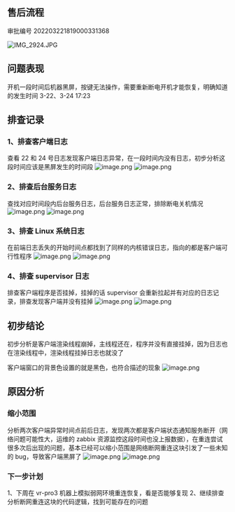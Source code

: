 ## 售后流程

审批编号 202203221819000331368

![IMG_2924.JPG](https://cdn.nlark.com/yuque/0/2022/jpeg/287793/1648285940242-07d059c0-a87a-4d44-bdda-4fb8df182ca3.jpeg#clientId=uadefb4a9-4b88-4&from=drop&id=u2df98676&originHeight=4157&originWidth=828&originalType=binary&ratio=1&rotation=0&showTitle=false&size=574626&status=done&style=none&taskId=ub6529fb1-2d85-4c91-864d-5b7035c572a&title=)

## 问题表现

开机一段时间后机器黑屏，按键无法操作，需要重新断电开机才能恢复，明确知道的发生时间 3-22、3-24 17:23

## 排查记录

### 1、排查客户端日志

查看 22 和 24 号日志发现客户端日志异常，在一段时间内没有日志，初步分析这段时间应该是黑屏发生的时间段
![image.png](https://cdn.nlark.com/yuque/0/2022/png/287793/1648286498121-bd31953d-e4a4-4ca8-b1c0-3ac9d21414ad.png#clientId=uadefb4a9-4b88-4&from=paste&height=419&id=u7c9d39b1&originHeight=838&originWidth=2320&originalType=binary&ratio=1&rotation=0&showTitle=false&size=1408489&status=done&style=none&taskId=u7d1b30e5-da63-4868-a2b5-4a375561559&title=&width=1160)
![image.png](https://cdn.nlark.com/yuque/0/2022/png/287793/1648286565315-441221c0-d2bc-4604-a7bc-01d01b1c3825.png#clientId=uadefb4a9-4b88-4&from=paste&height=353&id=u87049ff6&originHeight=706&originWidth=2056&originalType=binary&ratio=1&rotation=0&showTitle=false&size=1168053&status=done&style=none&taskId=u4e931da9-705d-40d0-9f45-0cc16929047&title=&width=1028)

### 2、排查后台服务日志

查找对应时间段内后台服务日志，后台服务日志正常，排除断电关机情况
![image.png](https://cdn.nlark.com/yuque/0/2022/png/287793/1648286827062-09ae2063-d198-448a-a2d5-17fe50923907.png#clientId=uadefb4a9-4b88-4&from=paste&height=755&id=ucfe5bded&originHeight=1510&originWidth=2630&originalType=binary&ratio=1&rotation=0&showTitle=false&size=6669100&status=done&style=none&taskId=ubfef467e-cc17-4506-949b-d8360b14d22&title=&width=1315)
![image.png](https://cdn.nlark.com/yuque/0/2022/png/287793/1648286922968-b30aac09-7e27-487e-8f00-eb994e0baad7.png#clientId=uadefb4a9-4b88-4&from=paste&height=798&id=u123a1bbb&originHeight=1596&originWidth=2610&originalType=binary&ratio=1&rotation=0&showTitle=false&size=6916496&status=done&style=none&taskId=u3c855f01-94a0-40fd-afce-37ee26fa991&title=&width=1305)

### 3、排查 Linux 系统日志

在前端日志丢失的开始时间点都找到了同样的内核错误日志，指向的都是客户端可行性程序
![image.png](https://cdn.nlark.com/yuque/0/2022/png/287793/1648287039773-3d7eb9ce-1945-4307-8ee3-85d19c68fbed.png#clientId=uadefb4a9-4b88-4&from=paste&height=313&id=ub5dbaac8&originHeight=626&originWidth=2848&originalType=binary&ratio=1&rotation=0&showTitle=false&size=1156510&status=done&style=none&taskId=uaf3bee7c-dd3c-42e0-8665-a103a70cda5&title=&width=1424)
![image.png](https://cdn.nlark.com/yuque/0/2022/png/287793/1648287078939-c869c435-f4cd-4eca-97a6-a69c767a9360.png#clientId=uadefb4a9-4b88-4&from=paste&height=272&id=udbcb3d85&originHeight=544&originWidth=2860&originalType=binary&ratio=1&rotation=0&showTitle=false&size=1027456&status=done&style=none&taskId=u16b1a3aa-6d30-4fda-b03c-e2ce46596da&title=&width=1430)

### 4、排查 supervisor 日志

排查客户端程序是否挂掉，挂掉的话 supervisor 会重新拉起并有对应的日志记录，排查发现客户端并没有挂掉
![image.png](https://cdn.nlark.com/yuque/0/2022/png/287793/1648288065484-9373f2d2-e38b-4eeb-bd0e-ebc74807cd3d.png#clientId=uadefb4a9-4b88-4&from=paste&height=152&id=u2d5b3d4f&originHeight=304&originWidth=2068&originalType=binary&ratio=1&rotation=0&showTitle=false&size=498365&status=done&style=none&taskId=u66f5950f-bcbd-402a-b136-68305039ec9&title=&width=1034)
![image.png](https://cdn.nlark.com/yuque/0/2022/png/287793/1648288178750-785cbefc-8d37-46f7-add8-0109dee6e727.png#clientId=uadefb4a9-4b88-4&from=paste&height=261&id=ud7e4fd8c&originHeight=522&originWidth=2300&originalType=binary&ratio=1&rotation=0&showTitle=false&size=985768&status=done&style=none&taskId=u8332e3a8-874a-4510-8772-98e5a229249&title=&width=1150)

## 初步结论

初步分析是客户端渲染线程崩掉，主线程还在，程序并没有直接挂掉，因为日志也在渲染线程中，渲染线程挂掉日志也就没了

客户端窗口的背景色设置的就是黑色，也符合描述的现象
![image.png](https://cdn.nlark.com/yuque/0/2022/png/287793/1648288923271-64549f6c-f6f9-49e5-8c1a-904d53816434.png#clientId=ua1c23bbb-1262-4&from=paste&height=327&id=uaa5551dd&originHeight=654&originWidth=1268&originalType=binary&ratio=1&rotation=0&showTitle=false&size=298220&status=done&style=none&taskId=ubb17f07a-988b-44b9-a7ee-21661b2b9d8&title=&width=634)

## 原因分析

### 缩小范围

分析两次客户端异常时间点前后日志，发现两次都是客户端状态通知服务断开（网络问题可能性大，运维的 zabbix 资源监控这段时间也没上报数据），在重连尝试很多次后出现的问题，基本已经可以缩小范围是网络断网重连这块引发了一些未知的 bug，导致客户端黑屏了
![image.png](https://cdn.nlark.com/yuque/0/2022/png/287793/1648289344750-52ecab05-b8c0-4e3e-afd6-bbb561bc1b7a.png#clientId=uc1cc6675-a5a3-4&from=paste&height=434&id=uedc7397f&originHeight=868&originWidth=1696&originalType=binary&ratio=1&rotation=0&showTitle=false&size=1484170&status=done&style=none&taskId=u0fc44809-3234-427e-a46c-0d838ee2b4e&title=&width=848)
![image.png](https://cdn.nlark.com/yuque/0/2022/png/287793/1648289446969-349b8311-ea3e-43b2-b17f-76d547d99f02.png#clientId=uc1cc6675-a5a3-4&from=paste&height=464&id=u2eab022e&originHeight=928&originWidth=1768&originalType=binary&ratio=1&rotation=0&showTitle=false&size=1545057&status=done&style=none&taskId=u1bd9a58b-4b15-482c-8534-2e7f491cc45&title=&width=884)

### 下一步计划

1、下周在 vr-pro3 机器上模拟弱网环境重连恢复，看是否能够复现
2、继续排查分析断网重连这块的代码逻辑，找到可能存在的问题
